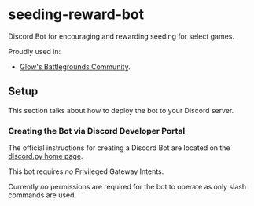 # seeding-reward-bot
Discord Bot for encouraging and rewarding seeding for select games.

Proudly used in:
- [Glow's Battlegrounds Community](https://discord.gg/glows).

## Setup
This section talks about how to deploy the bot to your Discord server.

### Creating the Bot via Discord Developer Portal
The official instructions for creating a Discord Bot are located on the [discord.py home page](https://discordpy.readthedocs.io/en/stable/discord.html).

This bot requires *no* Privileged Gateway Intents.

Currently *no* permissions are required for the bot to operate as only slash commands are used.